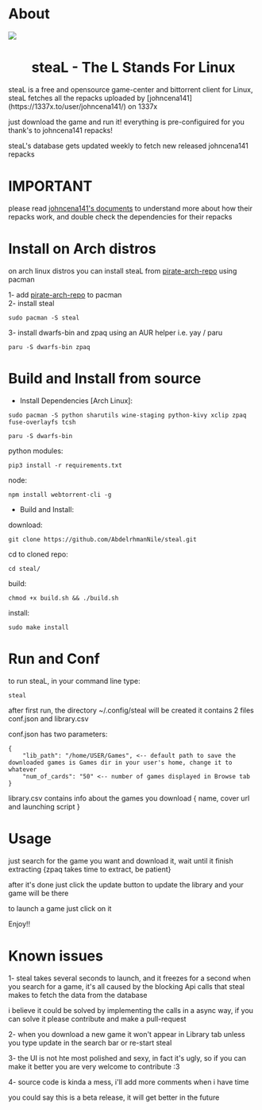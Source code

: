 # About
<img src = "https://i.imgur.com/0pZy9V2.png">

<h1 align="center">steaL - The L Stands For Linux</h1>
steaL is a free and opensource game-center and bittorrent client for Linux, steaL fetches all the repacks uploaded by [johncena141](https://1337x.to/user/johncena141/) on 1337x

just download the game and run it! everything is pre-configuired for you thank's to  johncena141 repacks! <br />


steaL's database gets updated weekly to fetch new released johncena141 repacks <br />

# IMPORTANT

please read [johncena141's documents](https://github.com/jc141x/jc141-bash/tree/master/setup) to understand more about how their repacks work, and double check the dependencies for their repacks

# Install on Arch distros
on arch linux distros you can install steaL from [pirate-arch-repo](https://github.com/AbdelrhmanNile/pirate-arch-repo) using pacman

1- add [pirate-arch-repo](https://github.com/AbdelrhmanNile/pirate-arch-repo) to pacman <br />
2- install steal
```
sudo pacman -S steal
```
3- install dwarfs-bin and zpaq using an AUR helper i.e. yay / paru
```
paru -S dwarfs-bin zpaq
```



# Build and Install from source

- Install Dependencies [Arch Linux]:

```
sudo pacman -S python sharutils wine-staging python-kivy xclip zpaq fuse-overlayfs tcsh
```
```
paru -S dwarfs-bin
```

python modules:
```
pip3 install -r requirements.txt
```

node:
```
npm install webtorrent-cli -g
```

- Build and Install:

download:
```
git clone https://github.com/AbdelrhmanNile/steal.git
```

cd to cloned repo:
```
cd steal/
```

build:
```
chmod +x build.sh && ./build.sh 
```

install:
```
sudo make install
```

# Run and Conf

to run steaL, in your command line type:
```
steal
```

after first run, the directory ~/.config/steal will be created
it contains 2 files conf.json and library.csv

conf.json has two parameters:
```
{
    "lib_path": "/home/USER/Games", <-- default path to save the downloaded games is Games dir in your user's home, change it to whatever
    "num_of_cards": "50" <-- number of games displayed in Browse tab
}
```

library.csv contains info about the games you download { name, cover url and launching script }

# Usage
just search for the game you want and download it, wait until it finish extracting {zpaq takes time to extract, be patient}

after it's done just click the update button to update the library and your game will be there

to launch a game just click on it

Enjoy!!


# Known issues

1- steal takes several seconds to launch, and it freezes for a second when you search for a game, it's all caused by the blocking Api calls that steal makes to fetch the data from the database

i believe it could be solved by implementing the calls in a async way, if you can solve it please contribute and make a pull-request

2- when you download a new game it won't appear in Library tab unless you type update in the search bar or re-start steal

3- the UI is not hte most polished and sexy, in fact it's ugly, so if you can make it better you are very welcome to contribute :3

4- source code is kinda a mess, i'll add more comments when i have time

you could say this is a beta release, it will get better in the future
